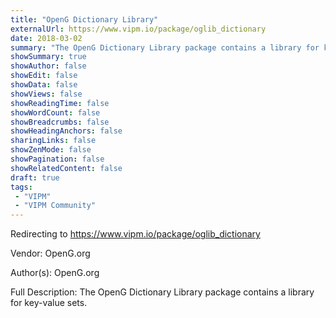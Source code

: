 ```yaml
---
title: "OpenG Dictionary Library"
externalUrl: https://www.vipm.io/package/oglib_dictionary
date: 2018-03-02
summary: "The OpenG Dictionary Library package contains a library for key-value sets."
showSummary: true
showAuthor: false
showEdit: false
showData: false
showViews: false
showReadingTime: false
showWordCount: false
showBreadcrumbs: false
showHeadingAnchors: false
sharingLinks: false
showZenMode: false
showPagination: false
showRelatedContent: false
draft: true
tags:
 - "VIPM"
 - "VIPM Community"
---
```


Redirecting to https://www.vipm.io/package/oglib_dictionary

Vendor: OpenG.org

Author(s): OpenG.org
 
Full Description:
The OpenG Dictionary Library package contains a library for key-value sets.